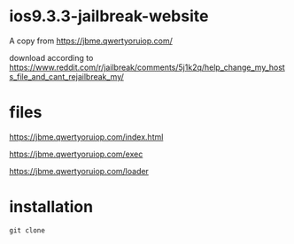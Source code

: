 # ios9.3.3-jailbreak-website

A copy from https://jbme.qwertyoruiop.com/

download according to https://www.reddit.com/r/jailbreak/comments/5j1k2q/help_change_my_hosts_file_and_cant_rejailbreak_my/

# files

https://jbme.qwertyoruiop.com/index.html

https://jbme.qwertyoruiop.com/exec

https://jbme.qwertyoruiop.com/loader

# installation

`git clone`

